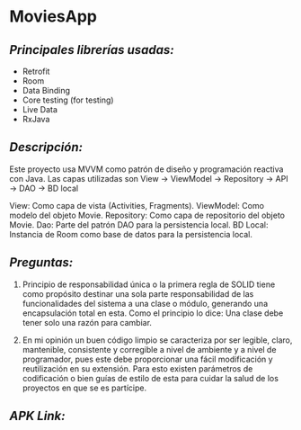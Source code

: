 # MoviesApp 

## *Principales librerías usadas:*
- Retrofit
- Room
- Data Binding
- Core testing (for testing)
- Live Data
- RxJava


## *Descripción:*
Este proyecto usa MVVM como patrón de diseño y programación reactiva con Java. Las capas utilizadas son 
View -> ViewModel -> Repository -> API -> DAO -> BD local

View: Como capa de vista (Activities, Fragments).
ViewModel: Como modelo del objeto Movie.
Repository: Como capa de repositorio del objeto Movie.
Dao: Parte del patrón DAO para la persistencia local.
BD Local: Instancia de Room como base de datos para la persistencia local. 

## *Preguntas:*
1. Principio de responsabilidad única o la primera regla de SOLID tiene como propósito destinar una sola parte responsabilidad de las funcionalidades del sistema a una clase o módulo, generando una encapsulación total en esta. Como el principio lo dice: Una clase debe tener solo una razón para cambiar.

2. En mi opinión un buen código limpio se caracteriza por ser legible, claro, mantenible, consistente y corregible a nivel de ambiente y a nivel de programador, pues este debe proporcionar una fácil modificación y reutilización en su extensión. Para esto existen parámetros de codificación o bien guías de estilo de esta para cuidar la salud de los proyectos en que se es partícipe.  

## *APK Link:*


